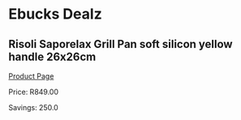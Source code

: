 
# Ebucks Dealz
## Risoli Saporelax Grill Pan soft silicon yellow handle 26x26cm
[Product Page](https://www.ebucks.com/web/shop/productSelected.do?prodId=1162572562&catId=704983235)

Price: R849.00

Savings: 250.0


	